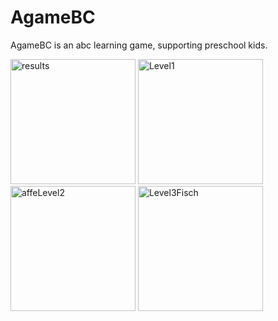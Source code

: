 # AgameBC

AgameBC is an abc learning game, supporting preschool kids.


<img src="https://user-images.githubusercontent.com/95278041/155284517-275a70b3-e50b-4588-8cfe-340e85519355.png" alt="results" width="200"/>

<img src="https://user-images.githubusercontent.com/95278041/155285408-6230a304-b69b-4619-a987-c1b5c967dabe.png" alt="Level1" width="200"/>

<img src="https://user-images.githubusercontent.com/95278041/155286300-e5766c7e-5d91-4a0b-8a8e-e092039635f0.png" alt="affeLevel2" width="200"/>

<img src="https://user-images.githubusercontent.com/95278041/155285418-afda0af9-5639-4d3d-9576-743de5978f8f.png" alt="Level3Fisch" width="200"/>

